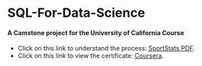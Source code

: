 # SQL-For-Data-Science
#### A Camstone project for the University of California Course

- Click on this link to understand the process: [SportStats PDF](https://drive.google.com/file/d/1athvs2--HdV1CxC52vwZR2vH2FBIagdF/view).
- Click on this link to view the certificate: [Coursera](https://www.coursera.org/account/accomplishments/specialization/4GC4QK92CKTH).
